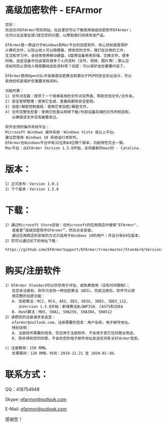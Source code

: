 # 高级加密软件 - EFArmor
    您好：
    欢迎访问EFArmor项目网站。在这里您可以下载使用高级加密软件EFArmor；
    也可以在这里反馈/提交您的问题，以帮助我们持续改进产品。
    
    EFArmor是一款运行于Windows和Mac平台的加密软件，核心目标就是保护
    计算机文件，以防止他人可以随便看，修改您的文件。我们在日常的工作，
    生活和学习中，会经常使用移动硬盘，U盘等设备用来存储，交换文件。很多
    时候，这些设备中也会保存很多个人的资料（文件，视频，图片等）；那么应
    该如何防止其他人随意翻阅这些资料呢？加密：可以保护这些重要内容了。
    
    EFArmor使用OpenSSL中高强度加密算法和类似于PGP的安全协议设计，可以
    有效的机密保护您重要文档资料。
    
    功能列表：
    1) 文件浏览器：提供了一个简单易用的文件浏览界面，帮助您找文件/文件夹。
    2) 安全密钥管理：使用它生成，查看和删除安全密钥。
    3) 加密/解密控制面板：使用它来加密/解密文件。 
    4) 文件完整性检查：使用它检查从网络下载/外部设备存储的文件的校验和，
       以确保该文件没有被篡改过。
    
    软件支持的操作系统平台： 
    Microsoft Windows 操作系统：Windows Vista 或以上平台。
    建议您使用 Windows 10 系统运行本软件。
    EFArmor在Windows平台中有32位和64位两个版本，功能特性完全一致。
    Mac平台：从EFArmor Version 1.5.0开始，支持最新的macOS - Catalina.
    
# 版本：
    1）正式发布：Version 1.0.1
    2）下个版本：Version 1.5.0
       
# 下载：
    1）通过Microsoft Store安装：在Microsoft的应用商店中搜索"EFArmor"，
       或者是“高级加密软件EFArmor”，然后点击安装。
       通过应用商店的安装的方式只适用于Windows 10的用户；并且只有64位版本。
    2）您可以通过如下的地址下载：
       https://github.com/EFArmorSupport/EFArmor/tree/master/Standard/Version1.0.1

# 购买/注册软件
    1）EFArmor Standard可以供您用于评估，或免费使用（没有时间限制）；
       在您未注册前，软件只支持一种加密算法（AES）。完成注册后，软件可以使
       用完整的加密功能：
       A. 加密算法：RC2, RC4, AES, DES, DESX, 3DES, 3DES_112, 
          从Version 1.5.0开始：新增算法BLOWFISH, CAST5和IDEA
       B. Hash算法：MD5, SHA1, SHA256, SHA384, SHA512
    2）请把您的注册请求发送至：
       efarmor@outlook.com，注册需要的信息：用户名称，电子邮件地址。
       特别说明：
       A. 注册软件需要的信息，仅仅用于注册软件，不会用于其它任何商业用途。
       B. 除非得到您的同意，不会向您的电子邮件地址发送任何有关EFArmor信息。
       
    r）注册费用：150 RMB。
       优惠期间：120 RMB，时间：2019-11-21 至 2020-01-30。

# 联系方式：

QQ：418754948

Skype: efarmor@outlook.com

E-Mail: efarmor@outlook.com

感谢您！
